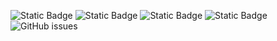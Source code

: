 ![Static Badge](https://img.shields.io/badge/blacklists-60-000000) ![Static Badge](https://img.shields.io/badge/blacklisted-2798869-cc0000) ![Static Badge](https://img.shields.io/badge/whitelisted-2245-00CC00) ![Static Badge](https://img.shields.io/badge/streaming_blacklist-28107-000000) ![GitHub issues](https://img.shields.io/github/issues/fabriziosalmi/blacklists)

